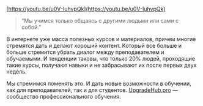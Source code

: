 [https://youtu.be/u0V-IuhvpQk](https://youtu.be/u0V-IuhvpQk)

> “Мы учимся только общаясь с другими людьми или сами с собой.”

В интернете уже масса полезных курсов и материалов, причем многие стремятся дать и делают хороший контент. Который все больше и больше стремится убрать диалог между преподавателем и обучаемыми. И тенденции таковы, что только 20% людей, проходящие такие курсы, получают навыки и не забрасывают их после первых двух недель.

Мы стремимся поменять это. И дать новые возможности в обучении, как для преподавателей, так и для студентов. [UpgradeHub.pro](http://upgradehub.pro/) — сообщество профессионального обучения.

